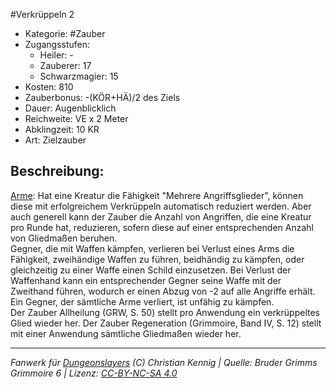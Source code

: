 #Verkrüppeln 2  
- Kategorie: #Zauber  
- Zugangsstufen:  
  - Heiler: -  
  - Zauberer: 17  
  - Schwarzmagier: 15  
- Kosten: 810  
- Zauberbonus: -(KÖR+HÄ)/2 des Ziels  
- Dauer: Augenblicklich  
- Reichweite: VE x 2 Meter  
- Abklingzeit: 10 KR  
- Art: Zielzauber     

## Beschreibung:
<u>Arme</u>: Hat eine Kreatur die Fähigkeit "Mehrere Angriffsglieder", können diese mit erfolgreichem Verkrüppeln automatisch reduziert werden. Aber auch generell kann der Zauber die Anzahl von Angriffen, die eine Kreatur pro Runde hat, reduzieren, sofern diese auf einer entsprechenden Anzahl von Gliedmaßen beruhen.<br>Gegner, die mit Waffen kämpfen, verlieren bei Verlust eines Arms die Fähigkeit, zweihändige Waffen zu führen, beidhändig zu kämpfen, oder gleichzeitig zu einer Waffe einen Schild einzusetzen. Bei Verlust der Waffenhand kann ein entsprechender Gegner seine Waffe mit der Zweithand führen, wodurch er einen Abzug von -2 auf alle Angriffe erhält.<br>Ein Gegner, der sämtliche Arme verliert, ist unfähig zu kämpfen.<br>Der Zauber Allheilung (GRW, S. 50) stellt pro Anwendung ein verkrüppeltes Glied wieder her. Der Zauber Regeneration (Grimmoire, Band IV, S. 12) stellt mit einer Anwendung sämtliche Gliedmaßen wieder her.


___
*Fanwerk für [Dungeonslayers](https://www.dungeonslayers.net/) (C) Christian Kennig | Quelle: Bruder Grimms Grimmoire 6 | Lizenz: [CC-BY-NC-SA 4.0](https://creativecommons.org/licenses/by-nc-sa/4.0/deed.de)*